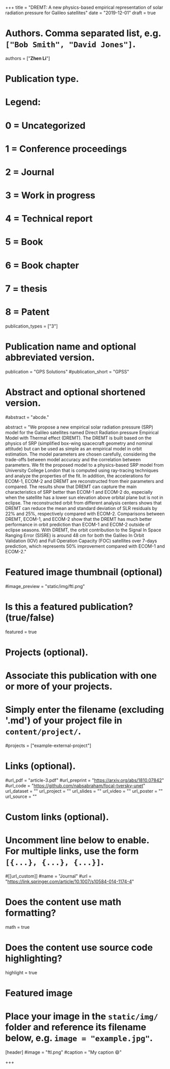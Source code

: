 +++
title = "DREMT: A new physics-based empirical representation of solar radiation pressure for Galileo satellites"
date = "2019-12-01"
draft = true
# Authors. Comma separated list, e.g. `["Bob Smith", "David Jones"]`.

authors = ["**Zhen Li**"]

# Publication type.
# Legend:
# 0 = Uncategorized
# 1 = Conference proceedings
# 2 = Journal
# 3 = Work in progress
# 4 = Technical report
# 5 = Book
# 6 = Book chapter
# 7 = thesis
# 8 = Patent
publication_types = ["3"]

# Publication name and optional abbreviated version.
publication = "GPS Solutions"
#publication_short = "GPSS"

# Abstract and optional shortened version.

#abstract = "abcde."

abstract = "We propose a new empirical solar radiation pressure (SRP) model for the Galileo satellites named Direct Radiation pressure Empirical Model with Thermal effect (DREMT). The DREMT is built based on the physics of SRP (simplified box-wing spacecraft geometry and nominal attitude) but can be used as simple as an empirical model in orbit estimation. The model parameters are chosen carefully, considering the trade-offs between model accuracy and the correlation between parameters. We fit the proposed model to a physics-based SRP model from University College London that is computed using ray-tracing techniques and analyze the properties of the fit. In addition, the accelerations for ECOM-1, ECOM-2 and DREMT are reconstructed from their parameters and compared. The results show that DREMT can capture the main characteristics of SRP better than ECOM-1 and ECOM-2 do, especially when the satellite has a lower sun elevation above orbital plane but is not in eclipse. The reconstructed orbit from different analysis centers shows that DREMT can reduce the mean and standard deviation of SLR residuals by 22% and 25%, respectively compared with ECOM-2. Comparisons between DREMT, ECOM-1, and ECOM-2 show that the DREMT has much better performance in orbit prediction than ECOM-1 and ECOM-2 outside of eclipse seasons. With DREMT, the orbit contribution to the Signal In Space Ranging Error (SISRE) is around 48 cm for both the Galileo In Orbit Validation (IOV) and Full Operation Capacity (FOC) satellites over 7-days prediction, which represents 50% improvement compared with ECOM-1 and ECOM-2."

# Featured image thumbnail (optional)
#image_preview = "static/img/ftl.png"

# Is this a featured publication? (true/false)
featured = true

# Projects (optional).
#   Associate this publication with one or more of your projects.
#   Simply enter the filename (excluding '.md') of your project file in `content/project/`.
#projects = ["example-external-project"]

# Links (optional).
#url_pdf = "article-3.pdf"
#url_preprint = "https://arxiv.org/abs/1810.07842"
#url_code = "https://github.com/nabsabraham/focal-tversky-unet"
url_dataset = ""
url_project = ""
url_slides = ""
url_video = ""
url_poster = ""
url_source = ""

# Custom links (optional).
#   Uncomment line below to enable. For multiple links, use the form `[{...}, {...}, {...}]`.
#[[url_custom]]
#name = "Journal"
#url = "https://link.springer.com/article/10.1007/s10584-014-1174-4"

# Does the content use math formatting?
math = true

# Does the content use source code highlighting?
highlight = true
  
# Featured image
# Place your image in the `static/img/` folder and reference its filename below, e.g. `image = "example.jpg"`.
[header]
#image = "ftl.png"
#caption = "My caption :smile:"

+++
